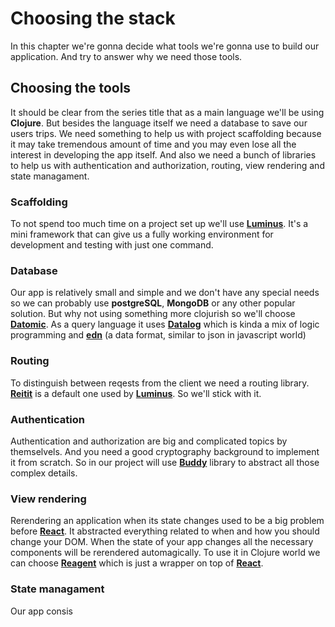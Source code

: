 # Choosing the stack

In this chapter we're gonna decide what tools we're gonna use to build our application. And try to answer why we need those tools. 

## Choosing the tools

It should be clear from the series title that as a main language we'll be using **Clojure**. But besides the language itself we need a database to save our users trips. We need something to help us with project scaffolding because it may take tremendous amount of time and you may even lose all the interest in developing the app itself. And also we need a bunch of libraries to help us with authentication and authorization, routing, view rendering and state managament. 

### Scaffolding

To not spend too much time on a project set up we'll use [**Luminus**][luminus]. It's a mini framework that can give us a fully working environment for development and testing with just one command.

### Database 

Our app is relatively small and simple and we don't have any special needs so we can probably use **postgreSQL**, **MongoDB** or any other popular solution. But why not using something more clojurish so we'll choose  [**Datomic**][datomic]. As a query language it uses [**Datalog**][datalog] which is kinda a mix of logic programming and [**edn**][edn] (a data format, similar to json in javascript world)

### Routing

To distinguish between reqests from the client we need a routing library. [**Reitit**][reitit] is a default one used by [**Luminus**][luminus]. So we'll stick with it.

### Authentication

Authentication and authorization are big and complicated topics by themselvels. And you need a good cryptography background to implement it from scratch. So in our project will use [**Buddy**][buddy] library to abstract all those complex details. 

### View rendering 

Rerendering an application when its state changes used to be a big problem before [**React**][react]. It abstracted everything related to when and how you should change your DOM. When the state of your app changes all the necessary components will be rerendered automagically. To use it in Clojure world we can choose [**Reagent**][reagent] which is just a wrapper on top of [**React**][react]. 

### State managament

Our app consis


[datomic]: https://docs.datomic.com/on-prem/getting-started/brief-overview.html
[datalog]: http://www.learndatalogtoday.org/
[edn]: https://github.com/edn-format/edn
[luminus]: http://www.luminusweb.net/
[reitit]: https://metosin.github.io/reitit/
[buddy]: https://github.com/funcool/buddy
[react]: https://reactjs.org/
[reagent]: https://reagent-project.github.io/
[re-frame]: https://github.com/Day8/re-frame
<!--stackedit_data:
eyJoaXN0b3J5IjpbMTM3MTI4MjAxMCwxNTA0MTk1MDgwLC0xND
c0NjA3MTgyLDEzMjE0NjY3NzgsMTQzNjUwMzE5NSwtMTMwNDQ1
NjUwNCwtNTY1Nzg2NjAsNTk3MjgxMjg4LC05NzI2ODkyOTIsLT
E1MzA3NDEwNTcsMTg2NzkxMjM4Nyw3MTA1NjM2MzcsMjA3Nzk3
ODAwOSw1ODU3MDczNTgsMjEzOTQ1NDg3NCwzMjIzOTk3MDIsLT
E0NDU4NTY0ODAsLTQ4MTQxOTE0OCwxMjIzNjgwODQ0LC00MzI5
OTQxNjJdfQ==
-->